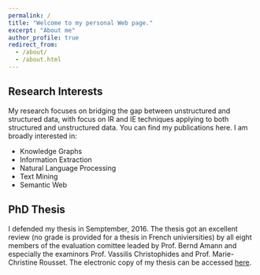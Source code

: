 ```yaml
---
permalink: /
title: "Welcome to my personal Web page."
excerpt: "About me"
author_profile: true
redirect_from: 
  - /about/
  - /about.html
---
```


## Research Interests

My research focuses on bridging the gap between unstructured and structured data, with focus on IR and IE techniques applying to both structured and unstructured data. You can find my publications here. I am broadly interested in: 

* Knowledge Graphs
* Information Extraction
* Natural Language Processing
* Text Mining
* Semantic Web

## PhD Thesis

I defended my thesis in Semptember, 2016. The thesis got an excellent review (no grade is provided for a thesis in French univiersities) by all eight members of the evaluation comittee leaded by Prof. Bernd Amann and especially the examinors Prof. Vassilis Christophides and Prof. Marie-Christine Rousset. The electronic copy of my thesis can be accessed [here](https://tel.archives-ouvertes.fr/tel-01466754/document). 

